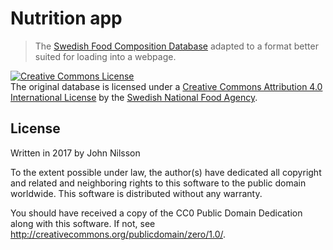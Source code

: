 # Nutrition app

> The [Swedish Food Composition Database](https://www.livsmedelsverket.se/en/food-and-content/naringsamnen/livsmedelsdatabasen) adapted to a format better suited for loading into a webpage.

<a rel="license" href="http://creativecommons.org/licenses/by/4.0/"><img alt="Creative Commons License" style="border-width:0" src="https://i.creativecommons.org/l/by/4.0/88x31.png" /></a><br />The original database is licensed under a <a rel="license" href="http://creativecommons.org/licenses/by/4.0/">Creative Commons Attribution 4.0 International License</a> by the [Swedish National Food Agency](https://www.livsmedelsverket.se/en/).

## License

Written in 2017 by John Nilsson

To the extent possible under law, the author(s) have dedicated all copyright and related and neighboring rights to this software to the public domain worldwide. This software is distributed without any warranty.

You should have received a copy of the CC0 Public Domain Dedication along with this software. If not, see <http://creativecommons.org/publicdomain/zero/1.0/>.

